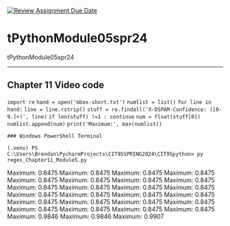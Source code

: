 [![Review Assignment Due Date](https://classroom.github.com/assets/deadline-readme-button-24ddc0f5d75046c5622901739e7c5dd533143b0c8e959d652212380cedb1ea36.svg)](https://classroom.github.com/a/ixM8stRx)
# tPythonModule05spr24
tPythonModule05spr24

---

## Chapter 11 Video code

`import re`
`hand = open('mbox-short.txt')`
`numlist = list()`
`for line in hand:`
    `line = line.rstrip()`
    `stuff = re.findall('X-DSPAM-Confidence: ([0-9.]+)', line)`
    `if len(stuff) !=1 : continue`
    `num = float(stuff[0])`
    `numlist.append(num)`
    `print('Maximum:', max(numlist))`

    ### Windows PowerShell Terminal

    (.venv) PS C:\Users\Brendan\PycharmProjects\CIT95SPRING2024\CIT95python> py regex_Chapter11_Module5.py
Maximum: 0.8475
Maximum: 0.8475
Maximum: 0.8475
Maximum: 0.8475
Maximum: 0.8475
Maximum: 0.8475
Maximum: 0.8475
Maximum: 0.8475
Maximum: 0.8475
Maximum: 0.8475
Maximum: 0.8475
Maximum: 0.8475
Maximum: 0.8475
Maximum: 0.8475
Maximum: 0.8475
Maximum: 0.8475
Maximum: 0.8475
Maximum: 0.8475
Maximum: 0.8475
Maximum: 0.8475
Maximum: 0.8475
Maximum: 0.8475
Maximum: 0.8475
Maximum: 0.8475
Maximum: 0.9846
Maximum: 0.9846
Maximum: 0.9907
